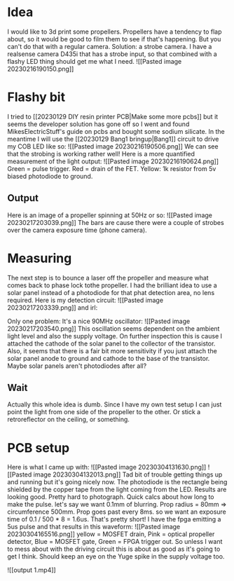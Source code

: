 # Idea
I would like to 3d print some propellers. Propellers have a tendency to flap about, so it would be good to film them to see if that's happening. But you can't do that with a regular camera.
Solution: a strobe camera. I have a realsense camera D435i that has a strobe input, so that combined with a flashy LED thing should get me what I need. 
![[Pasted image 20230216190150.png]]
# Flashy bit
I tried to [[20230129 DIY resin printer  PCB|Make some more pcbs]] but it seems the developer solution has gone off so I went and found MikesElectricStuff's guide on pcbs and bought some sodium silicate. In the meantime I will use the [[20230129 Bang1 bringup|Bang1]] circuit to drive my COB LED like so:
![[Pasted image 20230216190506.png]]
We can see that the strobing is working rather well!
Here is a more quantified measurement of the light output:
![[Pasted image 20230216190624.png]]
Green = pulse trigger. Red = drain of the FET. Yellow: 1k resistor from 5v biased photodiode to ground.
## Output
Here is an image of a propeller spinning at 50Hz or so:
![[Pasted image 20230217203039.png]]
The bars are cause there were a couple of strobes over the camera exposure time (phone camera). 

# Measuring
The next step is to bounce a laser off the propeller and measure what comes back to phase lock tothe propeller. I had the brilliant idea to use a solar panel instead of a photodiode for that phat detection area, no lens required. 
Here is my detection circuit:
![[Pasted image 20230217203339.png]]
and irl:

Only one problem: It's a nice 90MHz oscillator:
![[Pasted image 20230217203540.png]]
This oscillation seems dependent on the ambient light level and also the supply voltage. On further inspection this is cause I attached the cathode of the solar panel to the collector of the transistor. Also, it seems that there is a fair bit more sensitivity if you just attach the solar panel anode to ground and cathode to the base of the transistor. Maybe solar panels aren't photodiodes after all?


## Wait
Actually this whole idea is dumb. Since I have my own test setup I can just point the light from one side of the propeller to the other. Or stick a retroreflector on the ceiling, or something.

# PCB setup
Here is what I came up with:
![[Pasted image 20230304131630.png]]
![[Pasted image 20230304132013.png]]
Tad bit of trouble getting things up and running but it's going nicely now. The photodiode is the rectangle being shielded by the copper tape from the light coming from the LED.
Results are looking good. Pretty hard to photograph. Quick calcs about how long to make the pulse. let's say we want 0.1mm of blurring. Prop radius = 80mm => circumference 500mm. Prop goes past every 8ms. so we want an exposure time of 0.1 / 500 * 8 = 1.6us. That's pretty short! I have the fpga emitting a 5us pulse and that results in this waveform:
![[Pasted image 20230304165516.png]]
yellow = MOSFET drain, Pink = optical propeller detector, Blue = MOSFET gate, Green = FPGA trigger out.
So unless I want to mess about with the driving circuit this is about as good as it's going to get I think. Should keep an eye on the Yuge spike in the supply voltage too.

![[output 1.mp4]]
